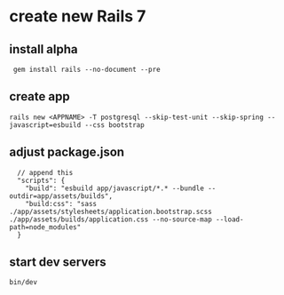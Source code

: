 # create new Rails 7


## install alpha
```
 gem install rails --no-document --pre
```

## create app
```
rails new <APPNAME> -T postgresql --skip-test-unit --skip-spring --javascript=esbuild --css bootstrap
```

## adjust package.json
```
  // append this
  "scripts": {
    "build": "esbuild app/javascript/*.* --bundle --outdir=app/assets/builds",
    "build:css": "sass ./app/assets/stylesheets/application.bootstrap.scss ./app/assets/builds/application.css --no-source-map --load-path=node_modules"
  }
```

## start dev servers
```
bin/dev
```
